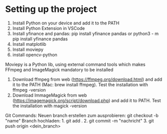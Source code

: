 # Setting up the project

  1. Install Python on your device and add it to the PATH
  2. Install Python Extension in VSCode
  3. Install yfinance and pandas: pip install yfinance pandas or python3 - m pip install yfinance pandas
  4. Install matplotlib
  5. Install moviepy
  6. install opencv-python

Moviepy is a Python lib, using external command tools which makes FFmpeg and ImageMagick mandatory to be installed

  1. Download ffmpeg from web (<https://ffmpeg.org/download.html>) and add it to the PATH (Mac: brew install ffmpeg). Test the installation with ffmpeg -version
  2. Download ImmageMagick from web (<https://imagemagick.org/script/download.php>) and add it to PATH. Test the installation with magick -version

Git Commands:
Neuen branch erstellen zum ausprobieren: git checkout -b "name"
Branch hochladen: 1. git add .
                  2. git commit -m "nachricht"
                  3. git push origin <dein_branch>
